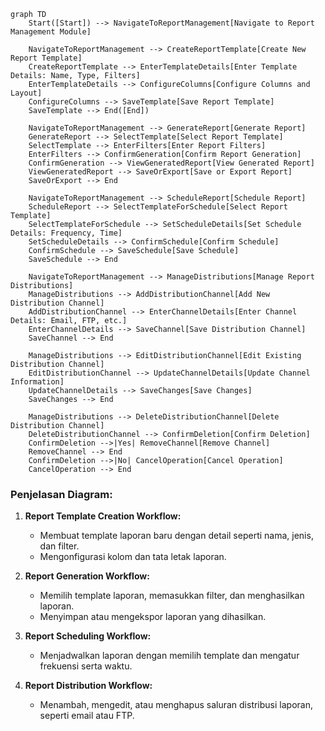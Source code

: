 ```mermaid
graph TD
    Start([Start]) --> NavigateToReportManagement[Navigate to Report Management Module]

    NavigateToReportManagement --> CreateReportTemplate[Create New Report Template]
    CreateReportTemplate --> EnterTemplateDetails[Enter Template Details: Name, Type, Filters]
    EnterTemplateDetails --> ConfigureColumns[Configure Columns and Layout]
    ConfigureColumns --> SaveTemplate[Save Report Template]
    SaveTemplate --> End([End])

    NavigateToReportManagement --> GenerateReport[Generate Report]
    GenerateReport --> SelectTemplate[Select Report Template]
    SelectTemplate --> EnterFilters[Enter Report Filters]
    EnterFilters --> ConfirmGeneration[Confirm Report Generation]
    ConfirmGeneration --> ViewGeneratedReport[View Generated Report]
    ViewGeneratedReport --> SaveOrExport[Save or Export Report]
    SaveOrExport --> End

    NavigateToReportManagement --> ScheduleReport[Schedule Report]
    ScheduleReport --> SelectTemplateForSchedule[Select Report Template]
    SelectTemplateForSchedule --> SetScheduleDetails[Set Schedule Details: Frequency, Time]
    SetScheduleDetails --> ConfirmSchedule[Confirm Schedule]
    ConfirmSchedule --> SaveSchedule[Save Schedule]
    SaveSchedule --> End

    NavigateToReportManagement --> ManageDistributions[Manage Report Distributions]
    ManageDistributions --> AddDistributionChannel[Add New Distribution Channel]
    AddDistributionChannel --> EnterChannelDetails[Enter Channel Details: Email, FTP, etc.]
    EnterChannelDetails --> SaveChannel[Save Distribution Channel]
    SaveChannel --> End

    ManageDistributions --> EditDistributionChannel[Edit Existing Distribution Channel]
    EditDistributionChannel --> UpdateChannelDetails[Update Channel Information]
    UpdateChannelDetails --> SaveChanges[Save Changes]
    SaveChanges --> End

    ManageDistributions --> DeleteDistributionChannel[Delete Distribution Channel]
    DeleteDistributionChannel --> ConfirmDeletion[Confirm Deletion]
    ConfirmDeletion -->|Yes| RemoveChannel[Remove Channel]
    RemoveChannel --> End
    ConfirmDeletion -->|No| CancelOperation[Cancel Operation]
    CancelOperation --> End
```


### **Penjelasan Diagram:**
1. **Report Template Creation Workflow:**
   - Membuat template laporan baru dengan detail seperti nama, jenis, dan filter.
   - Mengonfigurasi kolom dan tata letak laporan.

2. **Report Generation Workflow:**
   - Memilih template laporan, memasukkan filter, dan menghasilkan laporan.
   - Menyimpan atau mengekspor laporan yang dihasilkan.

3. **Report Scheduling Workflow:**
   - Menjadwalkan laporan dengan memilih template dan mengatur frekuensi serta waktu.

4. **Report Distribution Workflow:**
   - Menambah, mengedit, atau menghapus saluran distribusi laporan, seperti email atau FTP.